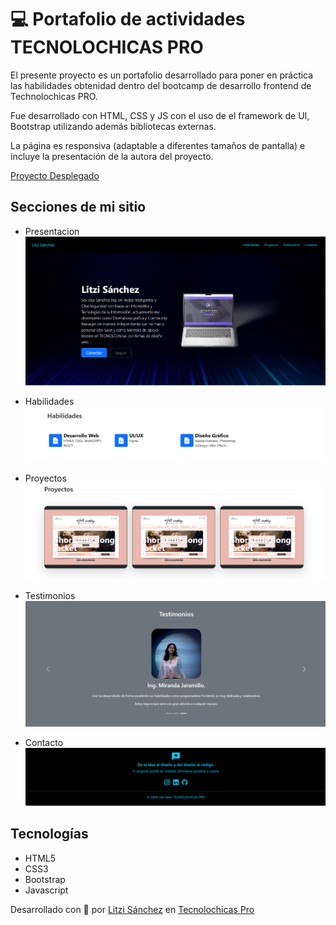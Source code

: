 # 💻 Portafolio de actividades TECNOLOCHICAS PRO

El presente proyecto es un portafolio desarrollado para poner en práctica las habilidades obtenidad dentro del bootcamp de desarrollo frontend de Technolochicas PRO.

Fue desarrollado con HTML, CSS y JS con el uso de el framework de UI, Bootstrap utilizando además bibliotecas externas.

La página es responsiva (adaptable a diferentes tamaños de pantalla) e incluye la presentación de la autora del proyecto.

[Proyecto Desplegado](https://portafolio-bootstrap-lyse.vercel.app/)

## Secciones de mi sitio
* Presentacion
![Presentacion](img/1.png)

* Habilidades
![Presentacion](img/2.png)

* Proyectos
![Presentacion](img/3.png)

* Testimonios
![Presentacion](img/4.png)

* Contacto
![Presentacion](img/5.png)

## Tecnologías
* HTML5
* CSS3
* Bootstrap
* Javascript

Desarrollado con 💖 por [Litzi Sánchez](https://github.com/LitziSanchez) en [Tecnolochicas Pro](https://tecnolochicas.mx/)
